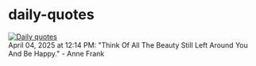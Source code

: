 # daily-quotes
[![Daily quotes](https://github.com/ceepu8/daily-quotes/actions/workflows/daily-quote.yml/badge.svg)](https://github.com/ceepu8/daily-quotes/actions/workflows/daily-quote.yml)<br/>
April 04, 2025 at 12:14 PM: "Think Of All The Beauty Still Left Around You And Be Happy." - Anne Frank
